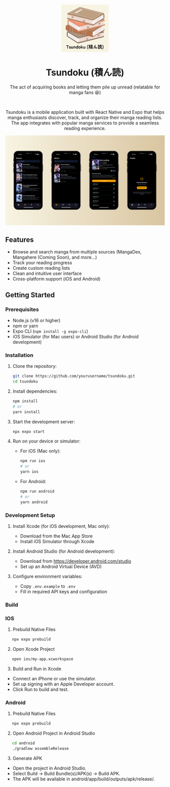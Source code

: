 <p align="center">
  <a href="https://hello.kennethsolomon.com/">
    <img alt="Tsundoku" src="https://github.com/kennethsolomon/Tsundoku/blob/main/assets/images/app-icon.png?raw=true" width="150">
  </a>
</p>

<h1 align="center">
  Tsundoku (積ん読)
</h1>


<p align="center">
   The act of acquiring books and letting them pile up unread (relatable for manga fans 😆)</p>

<br>

<p align="center">
   Tsundoku is a mobile application built with React Native and Expo that helps manga enthusiasts discover, track, and organize their manga reading lists. The app integrates with popular manga services to provide a seamless reading experience.</p>

<p align="center">
  <a href="https://hello.kennethsolomon.com/">
    <img alt="Tsundoku" src="https://github.com/kennethsolomon/Tsundoku/blob/main/assets/images/showcase.png?raw=true" width="1080">
  </a>
</p>

## Features

- Browse and search manga from multiple sources (MangaDex, Mangahere (Coming Soon), and more...)
- Track your reading progress
- Create custom reading lists
- Clean and intuitive user interface
- Cross-platform support (iOS and Android)

## Getting Started

### Prerequisites

- Node.js (v16 or higher)
- npm or yarn
- Expo CLI (`npm install -g expo-cli`)
- iOS Simulator (for Mac users) or Android Studio (for Android development)

### Installation

1. Clone the repository:
   ```bash
   git clone https://github.com/yourusername/tsundoku.git
   cd tsundoku
   ```

2. Install dependencies:
   ```bash
   npm install
   # or
   yarn install
   ```

3. Start the development server:
   ```bash
   npx expo start
   ```

4. Run on your device or simulator:
   - For iOS (Mac only):
     ```bash
     npm run ios
     # or
     yarn ios
     ```
   - For Android:
     ```bash
     npm run android
     # or
     yarn android
     ```

### Development Setup

1. Install Xcode (for iOS development, Mac only):
   - Download from the Mac App Store
   - Install iOS Simulator through Xcode

2. Install Android Studio (for Android development):
   - Download from https://developer.android.com/studio
   - Set up an Android Virtual Device (AVD)

3. Configure environment variables:
   - Copy `.env.example` to `.env`
   - Fill in required API keys and configuration



### Build

### IOS
1.	Prebuild Native Files
   ```bash
      npx expo prebuild
   ```

2.	Open Xcode Project
   ```bash
      open ios/my-app.xcworkspace
   ```

3.	Build and Run in Xcode
- Connect an iPhone or use the simulator.
- Set up signing with an Apple Developer account.
- Click Run to build and test.


### Android
1.	Prebuild Native Files
   ```bash
      npx expo prebuild
   ```

2.	Open Android Project in Android Studio
   ```bash
      cd android
      ./gradlew assembleRelease
   ```

3.	Generate APK
- Open the project in Android Studio.
- Select Build → Build Bundle(s)/APK(s) → Build APK.
- The APK will be available in android/app/build/outputs/apk/release/.
